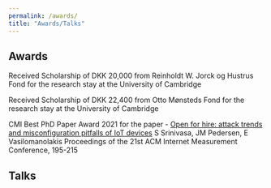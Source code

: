 ```yaml
---
permalink: /awards/
title: "Awards/Talks"
---
```


## Awards

Received Scholarship of DKK 20,000 from Reinholdt W. Jorck og Hustrus Fond for the research stay at the University of Cambridge

Received Scholarship of DKK 22,400 from	Otto Mønsteds Fond  for the research stay at the University of Cambridge

CMI Best PhD Paper Award 2021 for the paper - [Open for hire: attack trends and misconfiguration pitfalls of IoT devices](https://dl.acm.org/doi/abs/10.1145/3487552.3487833) S Srinivasa, JM Pedersen, E Vasilomanolakis
Proceedings of the 21st ACM Internet Measurement Conference, 195-215


## Talks